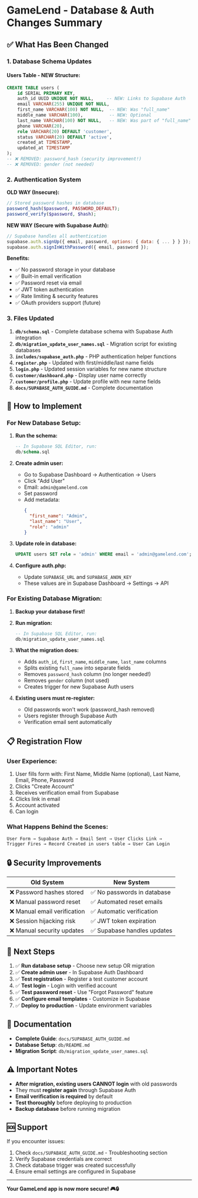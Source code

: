 # GameLend - Database & Auth Changes Summary

## ✅ What Has Been Changed

### 1. Database Schema Updates

#### Users Table - NEW Structure:
```sql
CREATE TABLE users (
    id SERIAL PRIMARY KEY,
    auth_id UUID UNIQUE NOT NULL,     -- NEW: Links to Supabase Auth
    email VARCHAR(255) UNIQUE NOT NULL,
    first_name VARCHAR(100) NOT NULL,  -- NEW: Was "full_name"
    middle_name VARCHAR(100),          -- NEW: Optional
    last_name VARCHAR(100) NOT NULL,   -- NEW: Was part of "full_name"
    phone VARCHAR(20),
    role VARCHAR(20) DEFAULT 'customer',
    status VARCHAR(20) DEFAULT 'active',
    created_at TIMESTAMP,
    updated_at TIMESTAMP
);
-- ❌ REMOVED: password_hash (security improvement!)
-- ❌ REMOVED: gender (not needed)
```

### 2. Authentication System

**OLD WAY (Insecure):**
```php
// Stored password hashes in database
password_hash($password, PASSWORD_DEFAULT);
password_verify($password, $hash);
```

**NEW WAY (Secure with Supabase Auth):**
```javascript
// Supabase handles all authentication
supabase.auth.signUp({ email, password, options: { data: { ... } } });
supabase.auth.signInWithPassword({ email, password });
```

**Benefits:**
- ✅ No password storage in your database
- ✅ Built-in email verification
- ✅ Password reset via email
- ✅ JWT token authentication
- ✅ Rate limiting & security features
- ✅ OAuth providers support (future)

### 3. Files Updated

1. **`db/schema.sql`** - Complete database schema with Supabase Auth integration
2. **`db/migration_update_user_names.sql`** - Migration script for existing databases
3. **`includes/supabase_auth.php`** - PHP authentication helper functions
4. **`register.php`** - Updated with first/middle/last name fields
5. **`login.php`** - Updated session variables for new name structure
6. **`customer/dashboard.php`** - Display user name correctly
7. **`customer/profile.php`** - Update profile with new name fields
8. **`docs/SUPABASE_AUTH_GUIDE.md`** - Complete documentation

## 🚀 How to Implement

### For New Database Setup:

1. **Run the schema:**
   ```sql
   -- In Supabase SQL Editor, run:
   db/schema.sql
   ```

2. **Create admin user:**
   - Go to Supabase Dashboard → Authentication → Users
   - Click "Add User"
   - Email: `admin@gamelend.com`
   - Set password
   - Add metadata:
     ```json
     {
       "first_name": "Admin",
       "last_name": "User",
       "role": "admin"
     }
     ```

3. **Update role in database:**
   ```sql
   UPDATE users SET role = 'admin' WHERE email = 'admin@gamelend.com';
   ```

4. **Configure auth.php:**
   - Update `SUPABASE_URL` and `SUPABASE_ANON_KEY`
   - These values are in Supabase Dashboard → Settings → API

### For Existing Database Migration:

1. **Backup your database first!**

2. **Run migration:**
   ```sql
   -- In Supabase SQL Editor, run:
   db/migration_update_user_names.sql
   ```

3. **What the migration does:**
   - Adds `auth_id`, `first_name`, `middle_name`, `last_name` columns
   - Splits existing `full_name` into separate fields
   - Removes `password_hash` column (no longer needed!)
   - Removes `gender` column (not used)
   - Creates trigger for new Supabase Auth users

4. **Existing users must re-register:**
   - Old passwords won't work (password_hash removed)
   - Users register through Supabase Auth
   - Verification email sent automatically

## 📋 Registration Flow

### User Experience:
1. User fills form with: First Name, Middle Name (optional), Last Name, Email, Phone, Password
2. Clicks "Create Account"
3. Receives verification email from Supabase
4. Clicks link in email
5. Account activated
6. Can login

### What Happens Behind the Scenes:
```
User Form → Supabase Auth → Email Sent → User Clicks Link → 
Trigger Fires → Record Created in users table → User Can Login
```

## 🔒 Security Improvements

| Old System | New System |
|------------|-----------|
| ❌ Password hashes stored | ✅ No passwords in database |
| ❌ Manual password reset | ✅ Automated reset emails |
| ❌ Manual email verification | ✅ Automatic verification |
| ❌ Session hijacking risk | ✅ JWT token expiration |
| ❌ Manual security updates | ✅ Supabase handles updates |

## 🎯 Next Steps

1. ✅ **Run database setup** - Choose new setup OR migration
2. ✅ **Create admin user** - In Supabase Auth Dashboard
3. ✅ **Test registration** - Register a test customer account
4. ✅ **Test login** - Login with verified account
5. ✅ **Test password reset** - Use "Forgot Password" feature
6. ✅ **Configure email templates** - Customize in Supabase
7. ✅ **Deploy to production** - Update environment variables

## 📖 Documentation

- **Complete Guide**: `docs/SUPABASE_AUTH_GUIDE.md`
- **Database Setup**: `db/README.md`
- **Migration Script**: `db/migration_update_user_names.sql`

## ⚠️ Important Notes

- **After migration, existing users CANNOT login** with old passwords
- They must **register again** through Supabase Auth
- **Email verification is required** by default
- **Test thoroughly** before deploying to production
- **Backup database** before running migration

## 🆘 Support

If you encounter issues:
1. Check `docs/SUPABASE_AUTH_GUIDE.md` - Troubleshooting section
2. Verify Supabase credentials are correct
3. Check database trigger was created successfully
4. Ensure email settings are configured in Supabase

---

**Your GameLend app is now more secure! 🎮🔒**
